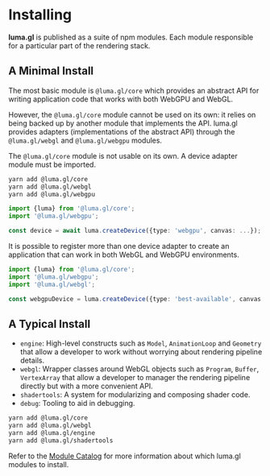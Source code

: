 # Installing

**luma.gl** is published as a suite of npm modules. Each module responsible for a particular part of the rendering stack.

## A Minimal Install

The most basic module is `@luma.gl/core` which provides an abstract API for writing application code
that works with both WebGPU and WebGL.

However, the `@luma.gl/core` module cannot be used on its own: it relies on being backed up by another module
that implements the API. luma.gl provides adapters (implementations of the abstract API)
through the `@luma.gl/webgl` and `@luma.gl/webgpu` modules.

The `@luma.gl/core` module is not usable on its own. A device adapter module must
be imported.

```bash
yarn add @luma.gl/core
yarn add @luma.gl/webgl
yarn add @luma.gl/webgpu
```

```typescript
import {luma} from '@luma.gl/core';
import '@luma.gl/webgpu';

const device = await luma.createDevice({type: 'webgpu', canvas: ...});
```

It is possible to register more than one device adapter to create an application
that can work in both WebGL and WebGPU environments.

```typescript
import {luma} from '@luma.gl/core';
import '@luma.gl/webgpu';
import '@luma.gl/webgl';

const webgpuDevice = luma.createDevice({type: 'best-available', canvas: ...});
```

## A Typical Install

- `engine`: High-level constructs such as `Model`, `AnimationLoop` and `Geometry` that allow a developer to work without worrying about rendering pipeline details.
- `webgl`: Wrapper classes around WebGL objects such as `Program`, `Buffer`, `VertexArray` that allow a developer to manager the rendering pipeline directly but with a more convenient API.
- `shadertools`: A system for modularizing and composing shader code.
- `debug`: Tooling to aid in debugging.


```bash
yarn add @luma.gl/core
yarn add @luma.gl/webgl
yarn add @luma.gl/engine
yarn add @luma.gl/shadertools
```

Refer to the [Module Catalog](/docs/api-reference) for more information about which luma.gl modules to install.
